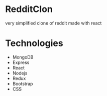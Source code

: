 # RedditClon
very simplified clone of reddit made with react
# Technologies
- MongoDB
- Express
- React
- Nodejs
- Redux
- Bootstrap
- CSS
